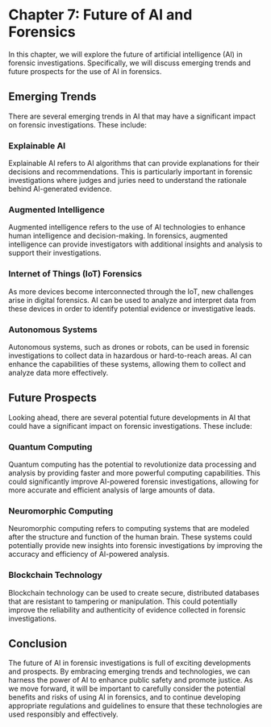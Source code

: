 Chapter 7: Future of AI and Forensics
=====================================

In this chapter, we will explore the future of artificial intelligence (AI) in forensic investigations. Specifically, we will discuss emerging trends and future prospects for the use of AI in forensics.

Emerging Trends
---------------

There are several emerging trends in AI that may have a significant impact on forensic investigations. These include:

### Explainable AI

Explainable AI refers to AI algorithms that can provide explanations for their decisions and recommendations. This is particularly important in forensic investigations where judges and juries need to understand the rationale behind AI-generated evidence.

### Augmented Intelligence

Augmented intelligence refers to the use of AI technologies to enhance human intelligence and decision-making. In forensics, augmented intelligence can provide investigators with additional insights and analysis to support their investigations.

### Internet of Things (IoT) Forensics

As more devices become interconnected through the IoT, new challenges arise in digital forensics. AI can be used to analyze and interpret data from these devices in order to identify potential evidence or investigative leads.

### Autonomous Systems

Autonomous systems, such as drones or robots, can be used in forensic investigations to collect data in hazardous or hard-to-reach areas. AI can enhance the capabilities of these systems, allowing them to collect and analyze data more effectively.

Future Prospects
----------------

Looking ahead, there are several potential future developments in AI that could have a significant impact on forensic investigations. These include:

### Quantum Computing

Quantum computing has the potential to revolutionize data processing and analysis by providing faster and more powerful computing capabilities. This could significantly improve AI-powered forensic investigations, allowing for more accurate and efficient analysis of large amounts of data.

### Neuromorphic Computing

Neuromorphic computing refers to computing systems that are modeled after the structure and function of the human brain. These systems could potentially provide new insights into forensic investigations by improving the accuracy and efficiency of AI-powered analysis.

### Blockchain Technology

Blockchain technology can be used to create secure, distributed databases that are resistant to tampering or manipulation. This could potentially improve the reliability and authenticity of evidence collected in forensic investigations.

Conclusion
----------

The future of AI in forensic investigations is full of exciting developments and prospects. By embracing emerging trends and technologies, we can harness the power of AI to enhance public safety and promote justice. As we move forward, it will be important to carefully consider the potential benefits and risks of using AI in forensics, and to continue developing appropriate regulations and guidelines to ensure that these technologies are used responsibly and effectively.
